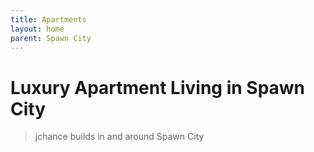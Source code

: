 ```yaml
---
title: Apartments
layout: home
parent: Spawn City
---
```


# Luxury Apartment Living in Spawn City

> jchance builds in and around Spawn City